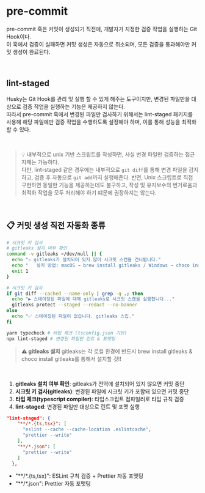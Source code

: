 # pre-commit

pre-commit 훅은 커밋이 생성되기 직전에, 개발자가 지정한 검증 작업을 실행하는 Git Hook이다. <br />
이 훅에서 검증이 실패하면 커밋 생성은 자동으로 취소되며, 모든 검증을 통과해야만 커밋 생성이 완료된다.

<br />

## lint-staged

Husky는 Git Hook를 관리 및 실행 할 수 있게 해주는 도구이지만, 변경된 파일만을 대상으로 검증 작업을 실행하는 기능은 제공하지 않는다. <br />
따라서 pre-commit 훅에서 변경된 파일만 검사하기 위해서는 lint-staged 패키지를 사용해 해당 파일에만 검증 작업을 수행하도록 설정해야 하며, 이를 통해 성능을 최적화할 수 있다. 

<br />

> 💡 내부적으로 unix 기반 스크립트를 작성하면, 사실 변경 파일만 검증하는 접근 자체는 가능하다. <br />
> 다만, lint-staged 같은 경우에는 내부적으로 `git diff`를 통해 변경 파일을 감지하고, 검증 후 자동으로 `git add`까지 실행해준다. 반면, Unix 스크립트로 직접 구현하면 동일한 기능을 제공하는데도 불구하고, 작성 및 유지보수의 번거로움과 최적화 작업을 모두 처리해야 하기 떄문에 권장하지는 않는다.

<br />

## 📋 커밋 생성 직전 자동화 종류

```bash
# 시크릿 키 검사
# gitleaks 설치 여부 확인
command -v gitleaks >/dev/null || {
  echo "⚠️ gitleaks가 설치되어 있지 않아 시크릿 스캔을 건너뜁니다."
  echo "   설치 방법: macOS → brew install gitleaks / Windows → choco install gitleaks"
  exit 1
}

# 시크릿 키 검사
if git diff --cached --name-only | grep -q .; then
  echo "▶ 스테이징된 파일에 대해 gitleaks로 시크릿 스캔을 실행합니다..."
  gitleaks protect --staged --redact --no-banner
else
  echo "✅ 스테이징된 파일이 없습니다. gitleaks 스킵."
fi

yarn typecheck # 타입 체크 (tsconfig.json 기반)
npx lint-staged # 변경된 파일만 린트 & 포맷팅
```

> **⚠️ gitleaks 설치**
> gitleaks는 각 로컬 환경에 반드시 brew install gitleaks & choco install gitleaks를 통해서 설치할 것!!

<br />

1. **gitleaks 설치 여부 확인**: gitleaks가 전역에 설치되어 있지 않으면 커밋 중단
1. **시크릿 키 검사(gitleaks)**: 변경된 파일에 시크릿 키가 포함돼 있으면 커밋 중단
1. **타입 체크(typescript compiler)**: 타입스크립트 컴파일러로 타입 규칙 검증
1. **lint-staged**: 변경된 파일만 대상으로 린트 및 포맷 실행
```json
"lint-staged": {
    "**/*.{ts,tsx}": [
      "eslint --cache --cache-location .eslintcache",
      "prettier --write"
    ],
    "**/*.json": [
      "prettier --write"
    ]
  },
```
- "**/*.{ts,tsx}": ESLint 규칙 검증 + Prettier 자동 포맷팅
- "**/*.json": Prettier 자동 포맷팅